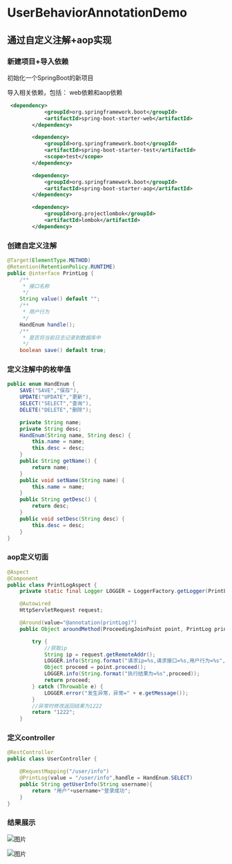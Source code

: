 # UserBehaviorAnnotationDemo

## 通过自定义注解+aop实现

### 新建项目+导入依赖
初始化一个SpringBoot的新项目

导入相关依赖，包括：
web依赖和aop依赖
```xml
 <dependency>
            <groupId>org.springframework.boot</groupId>
            <artifactId>spring-boot-starter-web</artifactId>
        </dependency>

        <dependency>
            <groupId>org.springframework.boot</groupId>
            <artifactId>spring-boot-starter-test</artifactId>
            <scope>test</scope>
        </dependency>

        <dependency>
            <groupId>org.springframework.boot</groupId>
            <artifactId>spring-boot-starter-aop</artifactId>
        </dependency>

        <dependency>
            <groupId>org.projectlombok</groupId>
            <artifactId>lombok</artifactId>
        </dependency>
```

### 创建自定义注解
```java
@Target(ElementType.METHOD)
@Retention(RetentionPolicy.RUNTIME)
public @interface PrintLog {
    /**
     * 接口名称
     */
    String value() default "";
    /**
     * 用户行为
     */
    HandEnum handle();
    /**
     * 是否将当前日志记录到数据库中
     */
    boolean save() default true;
```

### 定义注解中的枚举值
```java
public enum HandEnum {
    SAVE("SAVE","保存"),
    UPDATE("UPDATE","更新"),
    SELECT("SELECT","查询"),
    DELETE("DELETE","删除");

    private String name;
    private String desc;
    HandEnum(String name, String desc) {
        this.name = name;
        this.desc = desc;
    }
    public String getName() {
        return name;
    }
    public void setName(String name) {
        this.name = name;
    }
    public String getDesc() {
        return desc;
    }
    public void setDesc(String desc) {
        this.desc = desc;
    }
}
```

### aop定义切面
```java
@Aspect
@Component
public class PrintLogAspect {
    private static final Logger LOGGER = LoggerFactory.getLogger(PrintLogAspect.class);

    @Autowired
    HttpServletRequest request;

    @Around(value="@annotation(printLog)")
    public Object aroundMethod(ProceedingJoinPoint point, PrintLog printLog){

        try {
            //获取ip
            String ip = request.getRemoteAddr();
            LOGGER.info(String.format("请求ip=%s,请求接口=%s,用户行为=%s",ip,printLog.value(),printLog.handle().getDesc()));
            Object proceed = point.proceed();
            LOGGER.info(String.format("执行结果为=%s",proceed));
            return proceed;
        } catch (Throwable e) {
            LOGGER.error("发生异常，异常=" + e.getMessage());
        }
        //异常时修改返回结果为1222
        return "1222";
    }
```

### 定义controller
```java
@RestController
public class UserController {

    @RequestMapping("/user/info")
    @PrintLog(value = "/user/info",handle = HandEnum.SELECT)
    public String getUserInfo(String username){
        return "用户"+username+"登录成功";
    }
}
```

### 结果展示
![图片](https://user-images.githubusercontent.com/60306671/177241186-b10a30a8-8bf9-4beb-92f4-0fc2e27640c1.png)

![图片](https://user-images.githubusercontent.com/60306671/177241227-bf1de387-a92f-403d-b8e0-d589afef9b34.png)






